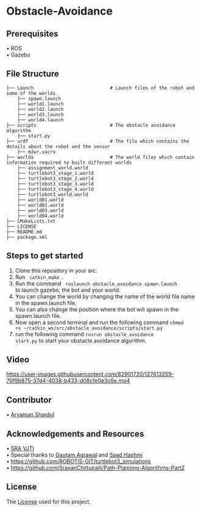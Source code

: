# Obstacle-Avoidance

## Prerequisites
•	ROS </br>
•	Gazebo

## File Structure 
    ├── Launch                            # Launch files of the robot and some of the worlds
        ├── spawn.launch         
        ├── world1.launch            
        ├── world2.launch         
        ├── world3.launch
        ├── world4.launch
    ├── scripts                           # The obstacle avoidance algorithm
        ├── start.py                
    ├── urdf                              # The file which contains the details about the robot and the sensor
        ├── m2wr.xacro 
    ├── worlds                            # The world files which contain information required to built different worlds 
        ├── assignment_world.world        
        ├── turtlebot3_stage_1.world            
        ├── turtlebot3_stage_2.world          
        ├── turtlebot3_stage_3.world
        ├── turtlebot3_stage_4.world
        ├── turtlebot3_world.world
        ├── world01.world          
        ├── world02.world
        ├── world03.world
        ├── world04.world
    ├── CMakeLists.txt
    ├── LICENSE
    ├── README.md
    ├── package.xml
    
## Steps to get started
1. Clone this repository in your src.
2. Run <code> catkin_make </code>.
3. Run the command <code> roslaunch obstacle_avoidance spawn.launch </code> to launch gazebo, the bot and your world.
4. You can change the world by changing the name of the world file name in the spawn.launch file.
5. You can also change the position where the bot will spawn in the spawn.launch file.
6. Now open a second terminal and run the following command <code>chmod +x ~/catkin_ws/src/obstacle_avoidance/scripts/start.py</code>
7. run the following command <code>rosrun obstacle_avoidance start.py</code> to start your obstacle avoidance algorithm.

## Video
https://user-images.githubusercontent.com/82901720/127613259-70f9b875-37d4-4038-b433-d08cfe0e3c6e.mp4

## Contributor
•	[Aryaman Shardul](https://github.com/Aryaman22102002)

## Acknowledgements and Resources
•	[SRA VJTI](https://www.sravjti.in/) </br>
•	Special thanks to [Gautam Agrawal](https://github.com/gautam-dev-maker) and [Saad Hashmi](https://github.com/hashmis79) </br>
•	https://github.com/ROBOTIS-GIT/turtlebot3_simulations</br>
• https://github.com/SravanChittupalli/Path-Planning-Algorithms-Part2

## License
The [License](https://github.com/Aryaman22102002/Obstacle-Avoidance/blob/main/LICENSE) used for this project.



